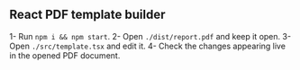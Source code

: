 ## React PDF template builder

1- Run `npm i && npm start`.
2- Open `./dist/report.pdf` and keep it open.
3- Open `./src/template.tsx` and edit it. 
4- Check the changes appearing live in the opened PDF document.
